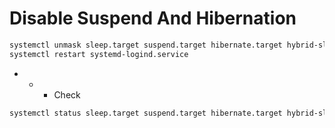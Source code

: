 # Disable Suspend And Hibernation

```bash
systemctl unmask sleep.target suspend.target hibernate.target hybrid-sleep.target
systemctl restart systemd-logind.service
```
- - - Check
```bash
systemctl status sleep.target suspend.target hibernate.target hybrid-sleep.target
```
